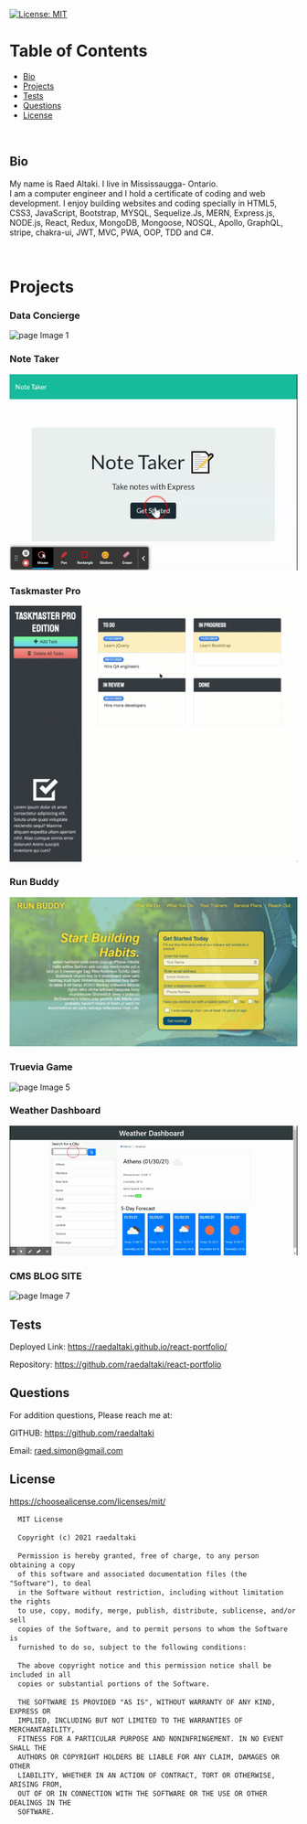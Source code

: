 [![License: MIT](https://img.shields.io/badge/License-MIT-yellow.svg)](https://opensource.org/licenses/MIT)

# Table of Contents

* [Bio](#bio)
* [Projects](#projects)
* [Tests](#tests)
* [Questions](#questions)
* [License](#license)

<br/>

## Bio

My name is Raed Altaki. I live in Mississaugga- Ontario.<br/>
I am a computer engineer and I hold a certificate of coding and web development. 
I enjoy building websites and coding specially in HTML5, CSS3, JavaScript, Bootstrap, MYSQL, Sequelize.Js, MERN, Express.js, NODE.js, React, Redux, MongoDB, Mongoose, NOSQL, Apollo, GraphQL, stripe, chakra-ui, JWT, MVC, PWA, OOP, TDD and C#.

<br/>

# Projects 

### Data Concierge

![page Image 1](./src/assets/photos/date-concierge.gif)

### Note Taker

![page Image 2](./src/assets/photos/note-taker.gif)

### Taskmaster Pro

![page Image 3](./src/assets/photos/taskmaster-pro.gif)

### Run Buddy

![page Image 4](./src/assets/photos/run-buddy.JPG)

### Truevia Game

![page Image 5](./src/assets/photos/truevia-game.gif)

### Weather Dashboard

![page Image 6](./src/assets/photos/weather-dashboard.gif)

### CMS BLOG SITE

![page Image 7](./src/assets/photos/CMS-BLOG-SITE.gif)
<br/>


## Tests

  Deployed Link: https://raedaltaki.github.io/react-portfolio/
  
  Repository: https://github.com/raedaltaki/react-portfolio

## Questions

  For addition questions, Please reach me at:

  GITHUB: https://github.com/raedaltaki
  
  Email: raed.simon@gmail.com


## License
  
  https://choosealicense.com/licenses/mit/

  
      MIT License

      Copyright (c) 2021 raedaltaki
      
      Permission is hereby granted, free of charge, to any person obtaining a copy
      of this software and associated documentation files (the "Software"), to deal
      in the Software without restriction, including without limitation the rights
      to use, copy, modify, merge, publish, distribute, sublicense, and/or sell
      copies of the Software, and to permit persons to whom the Software is
      furnished to do so, subject to the following conditions:
      
      The above copyright notice and this permission notice shall be included in all
      copies or substantial portions of the Software.
      
      THE SOFTWARE IS PROVIDED "AS IS", WITHOUT WARRANTY OF ANY KIND, EXPRESS OR
      IMPLIED, INCLUDING BUT NOT LIMITED TO THE WARRANTIES OF MERCHANTABILITY,
      FITNESS FOR A PARTICULAR PURPOSE AND NONINFRINGEMENT. IN NO EVENT SHALL THE
      AUTHORS OR COPYRIGHT HOLDERS BE LIABLE FOR ANY CLAIM, DAMAGES OR OTHER
      LIABILITY, WHETHER IN AN ACTION OF CONTRACT, TORT OR OTHERWISE, ARISING FROM,
      OUT OF OR IN CONNECTION WITH THE SOFTWARE OR THE USE OR OTHER DEALINGS IN THE
      SOFTWARE.